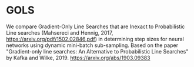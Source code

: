 # GOLS
We compare Gradient-Only Line Searches that are Inexact to Probabilistic Line searches (Mahsereci and Hennig, 2017, https://arxiv.org/pdf/1502.02846.pdf) in determining step sizes for neural networks using dynamic mini-batch sub-sampling.
Based on the paper "Gradient-only line searches: An Alternative to Probabilistic Line Searches" by Kafka and Wilke, 2019.
https://arxiv.org/abs/1903.09383
